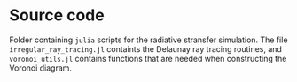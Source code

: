 # Source code

Folder containing `julia` scripts for the radiative stransfer simulation. The file `irregular_ray_tracing.jl` containts the Delaunay ray tracing routines, and `voronoi_utils.jl` contains functions that are needed when constructing the Voronoi diagram.
